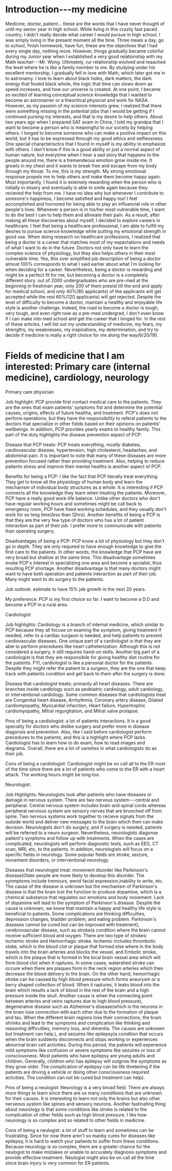 # Introduction---my medicine
Medicine, doctor, patient... these are the words that I have never thought of until my senior year in high school. While living in this crazily fast paced country, I didn't really decide what career I would pursue in high school. I was simply living in the present moment all the time. Three meals a day, go to school, finish homework, have fun, these are the objectives that I had every single day, nothing more. However, things gradually became colorful during my Junior year when I established a very good relationship with my Math teacher---Mr. Wong. Ultimately, rur relationship evolved and reaached the level where he is like a family member to me. By studying under his excellent mentorship, I gradually fell in love with Math, which later got me in to astronamy. I love to learn about black holes, dark matters, the dark energy that feuled black whole, the logic that time can slows down as speed increases, and how our universe is created. At one point, I became so excited of learning conceptual science knowledge that I wanted to become an astronamer or a theoritical physicist and work for NASA. However, as my passion of my science interests grew, I realized that there were something missing in the potential jobs that I would be getting if I continued pursing my interests, and that is my desire to help others. About two years ago when I prepared SAT exam in China, I told my grandpa that I want to become a person who is meaningful to our soceity by helping others. I longed to become someone who can make a postive impact on this world, but it has to be expressed through my good ethics and selflessness. One special characterisctcs that I found in myself is my ability to emphasize with others. I don't know if this is a good ability or just a normal aspect of human nature, but everytime when I hear a sad story that happens to the people around me, there is a tremendeous emotion grow inside me. It growls in my chest and it wants to break free and escape from my body through my throat. To me, this is my strength. My strong emotional response propels me to help others and make them become happy again. Most importantly, I found it is extemely rewarding when the person who is initially in misery and eventually is able to smile again because they recieved the help from me. I have no idea why but whenever I contribute to someone's happiness, I become satisfied and happy too! I feel accomplished and hornored for being able to play an influencial role in other people's lives. Whenever a person is in his/her most vulnerable time, I want to do the best I can to help them and alliveate their pain. As a result, after making all these discoveries about myself, I decided to explore careers in healthcare. I feel that being a healthcare professional, I am able to fulfill my desires to pursue science knowledge while putting my emotional strength in good use. When doing research on healthcare professions, I realized that being a doctor is a  career that matches most of my expectations and needs of what I want to do in the future. Doctors not only have to learn the complex science of physiology, but they also helps others in their most vulnerable time. Yes, this over simplified job description of being a doctor almost 100% corresponds to what I said earlier about what I'm looking for when deciding for a career. Nevertheless, being a doctor is rewarding and might be a perfect fit for me, but becoming a doctor is a completely different story. out of 2000 undergraduates who are pre-med at the beginning in freshman year, only 200 of them presist till the end and apply for medical school, and only 40%(80 applicants) of the applicants will get accepted while the rest 60%(120 applicants) will get rejected. Despite the level of difficulty to become a doctor, maintain a healthy and enjoyable life style is another challenge. Indeed, the road to become a doctor is tough, very tough, and even right now as a pre-med undergrad, I don't even know if I can make into med school and get the career that I longed for. In the rest of these articles, I will list out my understanding of medicine, my fears, my strengths, my weaknesses, my inspirations, my determination, and try to decide if medicine is really a right choice for me along the way(6/20/19).


# Fields of medicine that I am interested: Primary care (internal medicine), cardiology, neurology
Primary care physician
  
  Job highlight: PCP provide first contact medical care to the patients. They are the ones that exam patients' synptoms fist and determine the potential causes, origins, effects of future healtha, and treatment. PCP's does not perform operations, but they have the responsibility to referal patients to the doctors that specialize in other fields based on their opinions on patients' wellbeings. In addition, PCP provides yearly exams to healthy family. This part of the duty highlights the disease prevention aspect of PCP.
  
  Disease that PCP treats: PCP treats everything, mostly diabetes, cardiovascular disease, hypertension, high cholesterol, headaches, and abdominal pain. It is important to note that many of these diseases are more prevention focused rather than providing treatment. Also, helping to reduce patients stress and improve their mental healths is another aspect of PCP. 
  
  Benefits for being a PCP: I like the fact that PCP literally treat everything. They get to know all the physiology of human body and learn the mechanism of individual body structures as a whole. It is interesting if PCP connects all the knowledge they learn when treating the patients. Moreover, PCP have a really good work-life balance. Unlike other doctors who don't have regular working hours and sometimes might be call back to emergency room, PCP have fixed working schedules, and they usually don't work for so long time(less than 12hrs). Another benefits of being a PCP is that they are the very few type of doctors who has a lot of patient interaction as part of their job. I prefer more to communicate with patients than operating surgery. 
  
  Disadvantages of being a PCP: PCP know a lot of physiology but they don't go in depth. They are only required to have enough knowledge to give the first care to the patients. In other words, the knowledge that PCP have are very broad but shallow at the same time. This disadvantage sometimes evoke PCP's interest in specializing one area and become a spcialist, thus resulting PCP shortage. Another disadvantage is that many doctors might want to have both operation and patients interaction as part of their job. Many might want to do surgery to the patients. 
  
  Job outlook: estimate to have 15% job growth in the next 20 years.
  
  My preference: PCP is my first choice so far. I want to become a D.O and become a PCP in a rural area.

Cardiologist
  
  Job highlights: Cardiology is a branch of internal medicine, which similar to PCP because they all focuse on examing the symptom, giving treatment if needed, refer to a cardiac surgeon is needed, and help patients to prevent cardiovascular diseases. One unique part of a cardiologist is that they are able to perform  precedures like heart catheterization. Although this is not considered a surgery, it still requires hand-on skills. Another big part of a cardiologist is that they are responsibile for giving healthy diet routine for the patients. FYI, cardiologist is like a personal doctor for the patients. Despite they might refer the patient to a surgeon, they are the one that keep track with patients condition and get back to them after the surgery is done.
 
  Disease that cardiologist treats: primarily all heart diseases. There are branches inside cardiology such as pedeiatric cardiology, adult cardiology, or interventional cardiology. Some common diseases that cardiologists treat are Congenital heart disease, Arrhythmia, Coronary artery disease, Dilated cardiomyopathy, Myocardial infarction, Heart failure, Hypertrophic cardiomyopathy, Mitral regurgitation, and Mitral valve prolapse.
  
  Pros of being a cardiologist: a lot of patients interactions. It is a good specialty for doctors who dislike surgery and prefer more in disease diagonsis and prevention. Also, like I said before cardiologist perform precedures to the patients, and this is a highlight where PCP lacks. Cardiologist has to learn how to do exam, how to read images and diagrams. Overall, there are a lot of varieties in what cardiologists do as their job.
  
  Cons of being a cardiologist: Cardiologist might be on call all to the ER most of the time since there are a lot of patients who come to the ER with a heart attack. The working hours might be long too. 
  
  
  Neurologist:

Job Highlights: Neurologists look after patients who have diseases or damage in nervous system. There are two nervous system---central and peripheral. Central nervous system includes brain and spinal cords whereas peripheral nervious system are sensory nerves that are brunched off from spine. Two nervous systems work together to recieve signals from the outside world and deliver new messages to the brain which then can make decision. Neurologists don't do surgery, and if surgery is needed, patients will be referred to a neuro surgeon. Nevertheless, neurologists diagonse patient's synptoms and follow up with treatments. When the cases are complicated, neurologists will perform diagnostic tests, such as EEG, CT scan, MRI, etc, to the patients. In addition, neurologists will focus on a specific fields in neurology. Some popular fields are stroke, seizure, movement disorders, or interventional neurology.

Diseases that neurologist treat: movement disorder like Parkinson's disease(Older people are more likely to develop this disorder. The synmptoms include tremours, werid facial expression,inability to write, etc. The cause of the disease is unknown but the mechanism of Parkinson's disease is that the brain lost the function to produce dopamine, which is a chemical substance that regulates our emotions and body movement. Lack of dopamine will lead to the symptom of Parkinson's disease. Despite the cause is unknown, we know that maintain a happy and healthy life style is beneficial to patients. Some complications are thinking difficulties, depression changes, bladder problem, and eating problem. Parkinson's diseases cannot be cured but can be improved with treatment), cerebrovascular disease, such as stroke(a condition where the brain cannot receive sufficient blood and oxygen. There are two type of strokes: Ischemic stroke and Hemorrhagic stroke. Ischemic includes thrombotic stoke, which is the blood clot or plaque that formed else where in the body travels into the brain arteries and blocks the vessel, and Embolic stroke, which is the plaque that is formed in the local brain vessel area which will form blood clot when it raptures. In some cases, watershed stroke can occure when there are plaques form in the neck region arteries which then decrease the blood delivery to the brain. On the other hand, hemorrhagic stroke can be caused by high blood pressure which forms aneurysm or a berry shaped collection of blood. When it raptures, it leaks blood into the brain which results a lack of blood in the rest of the brain and a high pressure inside the skull. Another cause is when the connecting point between arteries and veins raptures due to high blood pressure), degenerative disease such as Alzheimer's disease(which is the neurons in the brain lose connection with each other due to the formation of plaque and tau. When the different brain regions lose their connections, the brain shrinks and lead to the symptoms and complication like thinking and reasoning difficulties, memory loss, and dimentia. The causes are unknown but treatment can help.), and sezuires like epilepsy(a condition that occurs when the brain suddenly disconnects and stops working or experiences abnormal brain cell activities. During this period, the patients will experience mild symptoms like confusion or severe symptoms like sezuires or loss of consciousness. Most patients who have epilepsy are young adults and children. Generally, children who has epilepsy will outgrow the symptoms as they grow older. The complication of epilepsy can be life thretening if the patients are driving a vehicle or doing other consciousness required activities. The condition can not be cured but treatment can help).

Pros of being a neulogist: Neurology is a very broad field. There are always more things to learn since there are so many coniditions that are unknown for their causes. It is interesting to learn not only the brains but also other nerveous system like spines and sensory neurons. Another fastinating thing about neurology is that some conditions like stroke is related to the complication of other fields such as high blood pressure. I like how neurology is so complex and so related to other fields in medicine.

Cons of being a neulogist: a lot of stuff to learn and sometimes can be frustrating. Since for now there aren't so manby cures for diseases like epilepsy, it is hard to watch your patients to suffer from these conditions. Because neurology is so complex, there are a greater chance for the neulogist to make mistakes or unable to accurately diagnosis symptoms and provide effective treatment. Neulogist might also be on call all the time since brain injury is very common for ER patients.





























